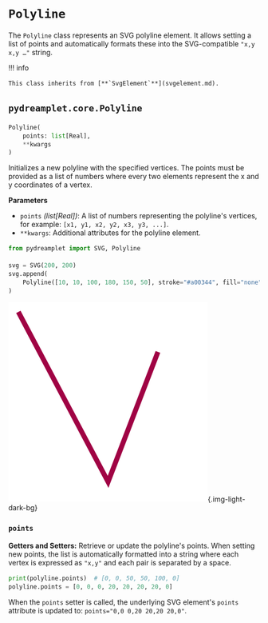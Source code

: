 # `Polyline`

The `Polyline` class represents an SVG polyline element. It allows setting a list of points and automatically formats these into the SVG-compatible `"x,y x,y …"` string.

!!! info

    This class inherits from [**`SvgElement`**](svgelement.md).

## <span class=class></span>`pydreamplet.core.Polyline`

<!--skip-->
<!--skip-->
<!--skip-->
```py
Polyline(
    points: list[Real],
    **kwargs
)
```

Initializes a new polyline with the specified vertices. The points must be provided as a list of numbers where every two elements represent the x and y coordinates of a vertex.

<span class="param">**Parameters**</span>

- `points` *(list[Real])*: A list of numbers representing the polyline's vertices, for example: `[x1, y1, x2, y2, x3, y3, ...]`.
- `**kwargs`: Additional attributes for the polyline element.

<!--skip-->
```py
from pydreamplet import SVG, Polyline

svg = SVG(200, 200)
svg.append(
    Polyline([10, 10, 100, 180, 150, 50], stroke="#a00344", fill="none", stroke_width=5)
)
```

![Result](assets/polyline_example.svg){.img-light-dark-bg}

### <span class="prop"></span>`points`

**Getters and Setters:** Retrieve or update the polyline's points. When setting new points, the list is automatically formatted into a string where each vertex is expressed as `"x,y"` and each pair is separated by a space.

<!--skip-->
<!--skip-->
<!--skip-->
```py
print(polyline.points)  # [0, 0, 50, 50, 100, 0]
polyline.points = [0, 0, 0, 20, 20, 20, 20, 0]
```

When the `points` setter is called, the underlying SVG element's `points` attribute is updated to: `points="0,0 0,20 20,20 20,0"`.